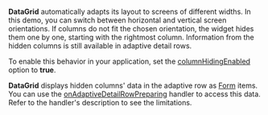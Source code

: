 **DataGrid** automatically adapts its layout to screens of different widths. In this demo, you can switch between horizontal and vertical screen orientations. If columns do not fit the chosen orientation, the widget hides them one by one, starting with the rightmost column. Information from the hidden columns is still available in adaptive detail rows.

To enable this behavior in your application, set the [columnHidingEnabled](/Documentation/ApiReference/UI_Widgets/dxDataGrid/Configuration/#columnHidingEnabled) option to **true**.

**DataGrid** displays hidden columns' data in the adaptive row as [Form](/Documentation/Guide/Widgets/Form/Overview/) items. You can use the [onAdaptiveDetailRowPreparing](/Documentation/ApiReference/UI_Widgets/dxDataGrid/Configuration/#onAdaptiveDetailRowPreparing) handler to access this data. Refer to the handler's description to see the limitations.
